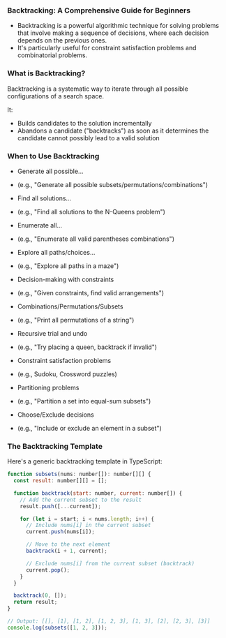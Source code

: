 ### Backtracking: A Comprehensive Guide for Beginners

- Backtracking is a powerful algorithmic technique for solving problems that involve making a sequence of decisions, where each decision depends on the previous ones.
- It's particularly useful for constraint satisfaction problems and combinatorial problems.

### What is Backtracking?

Backtracking is a systematic way to iterate through all possible configurations of a search space.

It:

- Builds candidates to the solution incrementally
- Abandons a candidate ("backtracks") as soon as it determines the candidate cannot possibly lead to a valid solution

### When to Use Backtracking

- Generate all possible...
- (e.g., "Generate all possible subsets/permutations/combinations")

- Find all solutions...
- (e.g., "Find all solutions to the N-Queens problem")

- Enumerate all...
- (e.g., "Enumerate all valid parentheses combinations")

- Explore all paths/choices...
- (e.g., "Explore all paths in a maze")

- Decision-making with constraints
- (e.g., "Given constraints, find valid arrangements")

- Combinations/Permutations/Subsets
- (e.g., "Print all permutations of a string")

- Recursive trial and undo
- (e.g., "Try placing a queen, backtrack if invalid")

- Constraint satisfaction problems
- (e.g., Sudoku, Crossword puzzles)

- Partitioning problems
- (e.g., "Partition a set into equal-sum subsets")

- Choose/Exclude decisions
- (e.g., "Include or exclude an element in a subset")

### The Backtracking Template

Here's a generic backtracking template in TypeScript:

```javascript
function subsets(nums: number[]): number[][] {
  const result: number[][] = [];

  function backtrack(start: number, current: number[]) {
    // Add the current subset to the result
    result.push([...current]);

    for (let i = start; i < nums.length; i++) {
      // Include nums[i] in the current subset
      current.push(nums[i]);

      // Move to the next element
      backtrack(i + 1, current);

      // Exclude nums[i] from the current subset (backtrack)
      current.pop();
    }
  }

  backtrack(0, []);
  return result;
}

// Output: [[], [1], [1, 2], [1, 2, 3], [1, 3], [2], [2, 3], [3]]
console.log(subsets([1, 2, 3]));
```

